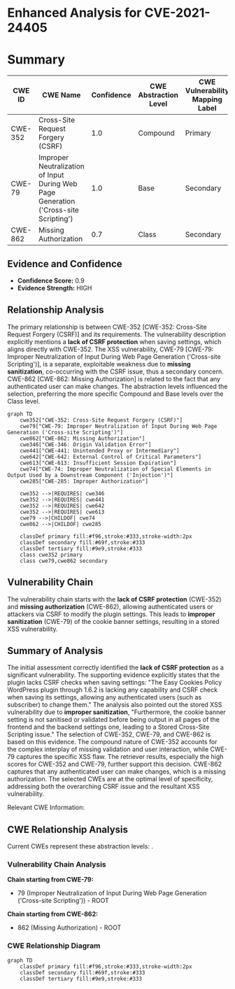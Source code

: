 # Enhanced Analysis for CVE-2021-24405

# Summary
| CWE ID | CWE Name | Confidence | CWE Abstraction Level | CWE Vulnerability Mapping Label | CWE-Vulnerability Mapping Notes |
|---|---|---|---|---|---|
| CWE-352 | Cross-Site Request Forgery (CSRF) | 1.0 | Compound | Primary | Allowed |
| CWE-79 | Improper Neutralization of Input During Web Page Generation ('Cross-site Scripting') | 1.0 | Base | Secondary | Allowed |
| CWE-862 | Missing Authorization | 0.7 | Class | Secondary | Allowed-with-Review |

## Evidence and Confidence

*   **Confidence Score:** 0.9
*   **Evidence Strength:** HIGH

## Relationship Analysis
The primary relationship is between CWE-352 [CWE-352: Cross-Site Request Forgery (CSRF)] and its requirements. The vulnerability description explicitly mentions a **lack of CSRF protection** when saving settings, which aligns directly with CWE-352. The XSS vulnerability, CWE-79 [CWE-79: Improper Neutralization of Input During Web Page Generation ('Cross-site Scripting')], is a separate, exploitable weakness due to **missing sanitization**, co-occurring with the CSRF issue, thus a secondary concern. CWE-862 [CWE-862: Missing Authorization] is related to the fact that any authenticated user can make changes. The abstraction levels influenced the selection, preferring the more specific Compound and Base levels over the Class level.

```mermaid
graph TD
    cwe352["CWE-352: Cross-Site Request Forgery (CSRF)"]
    cwe79["CWE-79: Improper Neutralization of Input During Web Page Generation ('Cross-site Scripting')"]
    cwe862["CWE-862: Missing Authorization"]
    cwe346["CWE-346: Origin Validation Error"]
    cwe441["CWE-441: Unintended Proxy or Intermediary"]
    cwe642["CWE-642: External Control of Critical Parameters"]
    cwe613["CWE-613: Insufficient Session Expiration"]
    cwe74["CWE-74: Improper Neutralization of Special Elements in Output Used by a Downstream Component ('Injection')"]
    cwe285["CWE-285: Improper Authorization"]

    cwe352 -->|REQUIRES| cwe346
    cwe352 -->|REQUIRES| cwe441
    cwe352 -->|REQUIRES| cwe642
    cwe352 -->|REQUIRES| cwe613
    cwe79 -->|CHILDOF| cwe74
    cwe862 -->|CHILDOF| cwe285

    classDef primary fill:#f96,stroke:#333,stroke-width:2px
    classDef secondary fill:#69f,stroke:#333
    classDef tertiary fill:#9e9,stroke:#333
    class cwe352 primary
    class cwe79,cwe862 secondary
```

## Vulnerability Chain
The vulnerability chain starts with the **lack of CSRF protection** (CWE-352) and **missing authorization** (CWE-862), allowing authenticated users or attackers via CSRF to modify the plugin settings. This leads to **improper sanitization** (CWE-79) of the cookie banner settings, resulting in a stored XSS vulnerability.

## Summary of Analysis
The initial assessment correctly identified the **lack of CSRF protection** as a significant vulnerability. The supporting evidence explicitly states that the plugin lacks CSRF checks when saving settings: "The Easy Cookies Policy WordPress plugin through 1.6.2 is lacking any capability and CSRF check when saving its settings, allowing any authenticated users (such as subscriber) to change them." The analysis also pointed out the stored XSS vulnerability due to **improper sanitization**, "Furthermore, the cookie banner setting is not sanitised or validated before being output in all pages of the frontend and the backend settings one, leading to a Stored Cross-Site Scripting issue." The selection of CWE-352, CWE-79, and CWE-862 is based on this evidence. The compound nature of CWE-352 accounts for the complex interplay of missing validation and user interaction, while CWE-79 captures the specific XSS flaw. The retriever results, especially the high scores for CWE-352 and CWE-79, further support this decision. CWE-862 captures that any authenticated user can make changes, which is a missing authorization. The selected CWEs are at the optimal level of specificity, addressing both the overarching CSRF issue and the resultant XSS vulnerability.

Relevant CWE Information:


## CWE Relationship Analysis

Current CWEs represent these abstraction levels: .


### Vulnerability Chain Analysis

**Chain starting from CWE-79:**
- 79 (Improper Neutralization of Input During Web Page Generation ('Cross-site Scripting')) - ROOT


**Chain starting from CWE-862:**
- 862 (Missing Authorization) - ROOT



### CWE Relationship Diagram

```mermaid
graph TD
    classDef primary fill:#f96,stroke:#333,stroke-width:2px
    classDef secondary fill:#69f,stroke:#333
    classDef tertiary fill:#9e9,stroke:#333
```